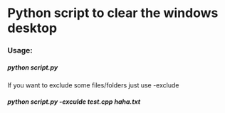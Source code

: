 # Python script to clear the windows desktop
### Usage:
##### python script.py
If you want to exclude some files/folders just use -exclude
##### python script.py -exculde test.cpp haha.txt
